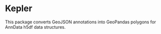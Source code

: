 # Kepler
This package converts GeoJSON annotations into GeoPandas polygons for AnnData h5df data structures.
